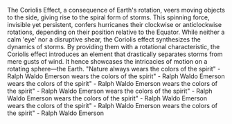 
The Coriolis Effect, a consequence of Earth's rotation, veers moving objects to the side, giving rise to the spiral form of storms. This spinning force, invisible yet persistent, confers hurricanes their clockwise or anticlockwise rotations, depending on their position relative to the Equator. While neither a calm 'eye' nor a disruptive shear, the Coriolis effect synthesizes the dynamics of storms. By providing them with a rotational characteristic, the Coriolis effect introduces an element that drastically separates storms from mere gusts of wind. It hence showcases the intricacies of motion on a rotating sphere—the Earth. "Nature always wears the colors of the spirit" - Ralph Waldo Emerson wears the colors of the spirit" - Ralph Waldo Emerson wears the colors of the spirit" - Ralph Waldo Emerson wears the colors of the spirit" - Ralph Waldo Emerson wears the colors of the spirit" - Ralph Waldo Emerson wears the colors of the spirit" - Ralph Waldo Emerson wears the colors of the spirit" - Ralph Waldo Emerson wears the colors of the spirit" - Ralph Waldo Emerson


